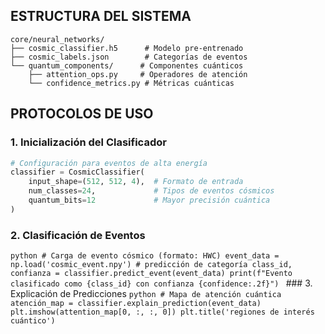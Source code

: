 ## ESTRUCTURA DEL SISTEMA

```
core/neural_networks/
├── cosmic_classifier.h5      # Modelo pre-entrenado
├── cosmic_labels.json        # Categorías de eventos
└── quantum_components/      # Componentes cuánticos
    ├── attention_ops.py     # Operadores de atención
    └── confidence_metrics.py # Métricas cuánticas
```

## PROTOCOLOS DE USO

### 1. Inicialización del Clasificador
```python
# Configuración para eventos de alta energía
classifier = CosmicClassifier(
    input_shape=(512, 512, 4),  # Formato de entrada
    num_classes=24,             # Tipos de eventos cósmicos
    quantum_bits=12             # Mayor precisión cuántica
)
```
### 2. Clasificación de Eventos
```python # Carga de evento cósmico (formato: HWC) event_data = np.load('cosmic_event.npy') # predicción de categoría class_id, confianza = classifier.predict_event(event_data) print(f"Evento clasificado como {class_id} con confianza {confidence:.2f}") ``` ### 3. Explicación de Predicciones ```python # Mapa de atención cuántica atención_map = classifier.explain_prediction(event_data) plt.imshow(attention_map[0, :, :, 0]) plt.title('regiones de interés cuántico') ```
